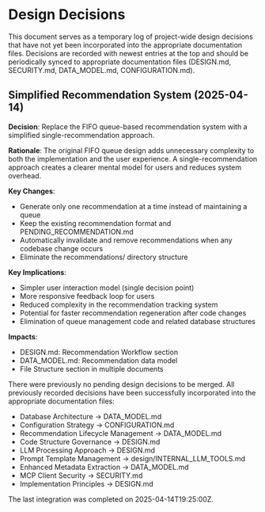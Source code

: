 # Design Decisions

This document serves as a temporary log of project-wide design decisions that have not yet been incorporated into the appropriate documentation files. Decisions are recorded with newest entries at the top and should be periodically synced to appropriate documentation files (DESIGN.md, SECURITY.md, DATA_MODEL.md, CONFIGURATION.md).

## Simplified Recommendation System (2025-04-14)

**Decision**: Replace the FIFO queue-based recommendation system with a simplified single-recommendation approach.

**Rationale**: The original FIFO queue design adds unnecessary complexity to both the implementation and the user experience. A single-recommendation approach creates a clearer mental model for users and reduces system overhead.

**Key Changes**:
- Generate only one recommendation at a time instead of maintaining a queue
- Keep the existing recommendation format and PENDING_RECOMMENDATION.md
- Automatically invalidate and remove recommendations when any codebase change occurs
- Eliminate the recommendations/ directory structure
  
**Key Implications**:
- Simpler user interaction model (single decision point)
- More responsive feedback loop for users
- Reduced complexity in the recommendation tracking system
- Potential for faster recommendation regeneration after code changes
- Elimination of queue management code and related database structures

**Impacts**:
- DESIGN.md: Recommendation Workflow section
- DATA_MODEL.md: Recommendation data model
- File Structure section in multiple documents

There were previously no pending design decisions to be merged. All previously recorded decisions have been successfully incorporated into the appropriate documentation files:

- Database Architecture → DATA_MODEL.md
- Configuration Strategy → CONFIGURATION.md
- Recommendation Lifecycle Management → DATA_MODEL.md 
- Code Structure Governance → DESIGN.md
- LLM Processing Approach → DESIGN.md
- Prompt Template Management → design/INTERNAL_LLM_TOOLS.md
- Enhanced Metadata Extraction → DATA_MODEL.md
- MCP Client Security → SECURITY.md
- Implementation Principles → DESIGN.md

The last integration was completed on 2025-04-14T19:25:00Z.
